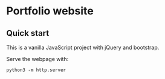 # Portfolio website

## Quick start

This is a vanilla JavaScript project with jQuery and bootstrap.

Serve the webpage with:
```
python3 -m http.server
```
